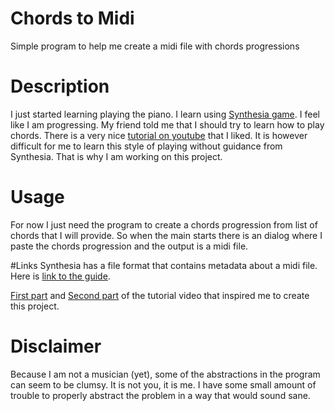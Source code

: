 # Chords to Midi
Simple program to help me create a midi file with chords progressions

# Description
I just started learning playing the piano. I learn using [Synthesia game](https://www.synthesiagame.com/). 
I feel like I am progressing. My friend told me that I should try to learn how to play chords.
There is a very nice [tutorial on youtube](https://www.youtube.com/watch?v=sjN3-ZeuJaY) that I liked.
It is however difficult for me to learn this style of playing without guidance from Synthesia. 
That is why I am working on this project.

# Usage
For now I just need the program to create a chords progression from list of chords that I will provide. 
So when the main starts there is an dialog where I paste the chords progression and the output is a midi file.

#Links
Synthesia has a file format that contains metadata about a midi file. Here is [link to the guide](http://www.synthesiagame.com/support/guide/contentCreators).

[First part](https://www.youtube.com/watch?v=sjN3-ZeuJaY) and [Second part](https://www.youtube.com/watch?v=X1coZlJRrx8) of the tutorial video that inspired me to create this project.

# Disclaimer
Because I am not a musician (yet), some of the abstractions in the program can seem to be clumsy. It is not you, it is me. 
I have some small amount of trouble to properly abstract the problem in a way that would sound sane.
